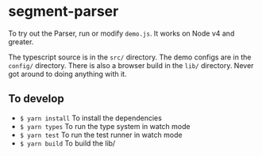 # segment-parser

To try out the Parser, run or modify `demo.js`. It works on Node v4 and greater.

The typescript source is in the `src/` directory. The demo configs are in the `config/` directory. There is also a browser build in the `lib/` directory. Never got around to doing anything with it.

## To develop

- `$ yarn install` To install the dependencies
- `$ yarn types` To run the type system in watch mode
- `$ yarn test` To run the test runner in watch mode
- `$ yarn build` To build the lib/
